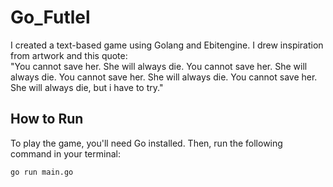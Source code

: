 # Go_Futlel

I created a text-based game using Golang and Ebitengine. I drew inspiration from artwork and this quote:<br>
"You cannot save her. She will always die. You cannot save her. She will always die. You cannot save her. 
She will always die. You cannot save her. She will always die, but i have to try."



## How to Run

To play the game, you'll need Go installed.  Then, run the following command in your terminal:

```bash
go run main.go
